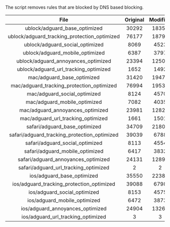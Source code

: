 The script removes rules that are blocked by DNS based blocking.


| File | Original | Modified |
|:----:|:-----:|:-----:|
| ublock/adguard_base_optimized | 30292 | 18350 |
| ublock/adguard_tracking_protection_optimized | 76177 | 18791 |
| ublock/adguard_social_optimized | 8069 | 4523 |
| ublock/adguard_mobile_optimized | 6387 | 3797 |
| ublock/adguard_annoyances_optimized | 23394 | 12506 |
| ublock/adguard_url_tracking_optimized | 1652 | 1492 |
| mac/adguard_base_optimized | 31420 | 19477 |
| mac/adguard_tracking_protection_optimized | 76994 | 19539 |
| mac/adguard_social_optimized | 8124 | 4570 |
| mac/adguard_mobile_optimized | 7082 | 4035 |
| mac/adguard_annoyances_optimized | 23981 | 12827 |
| mac/adguard_url_tracking_optimized | 1661 | 1501 |
| safari/adguard_base_optimized | 34709 | 21803 |
| safari/adguard_tracking_protection_optimized | 39039 | 6788 |
| safari/adguard_social_optimized | 8113 | 4554 |
| safari/adguard_mobile_optimized | 6417 | 3832 |
| safari/adguard_annoyances_optimized | 24131 | 12899 |
| safari/adguard_url_tracking_optimized | 2 | 2 |
| ios/adguard_base_optimized | 35550 | 22381 |
| ios/adguard_tracking_protection_optimized | 39088 | 6798 |
| ios/adguard_social_optimized | 8153 | 4575 |
| ios/adguard_mobile_optimized | 6472 | 3873 |
| ios/adguard_annoyances_optimized | 24904 | 13262 |
| ios/adguard_url_tracking_optimized | 3 | 3 |